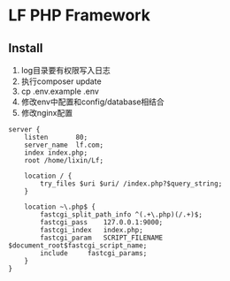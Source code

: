 # LF PHP Framework

## Install
1. log目录要有权限写入日志
2. 执行composer update
3. cp .env.example .env
4. 修改env中配置和config/database相结合
5. 修改nginx配置
```
server {
    listen       80;
    server_name  lf.com;
    index index.php;
    root /home/lixin/Lf;

    location / {
        try_files $uri $uri/ /index.php?$query_string;
    }

    location ~\.php$ {
        fastcgi_split_path_info ^(.+\.php)(/.+)$;
        fastcgi_pass	127.0.0.1:9000;
        fastcgi_index	index.php;
        fastcgi_param	SCRIPT_FILENAME $document_root$fastcgi_script_name;
        include		fastcgi_params;
    }
}
```